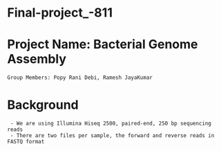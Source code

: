 # Final-project_-811
# Project Name: Bacterial Genome Assembly
    Group Members: Popy Rani Debi, Ramesh JayaKumar
# Background
     - We are using Illumina Hiseq 2500, paired-end, 250 bp sequencing reads
     - There are two files per sample, the forward and reverse reads in FASTQ format

